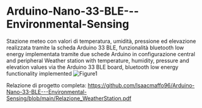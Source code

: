 # Arduino-Nano-33-BLE---Environmental-Sensing
Stazione meteo con valori di temperatura, umidità, pressione ed elevazione realizzata tramite la scheda Arduino 33 BLE, funzionalità bluetooth low energy implementata tramite due schede Arduino in configurazione central and peripheral
Weather station with temperature, humidity, pressure and elevation values via the Arduino 33 BLE board, bluetooth low energy functionality implemented
![Figure1](https://user-images.githubusercontent.com/28917454/218878228-f482f8fc-4de6-4ea2-b693-40eb71560d8c.jpg)

Relazione di progetto completa:
https://github.com/Isaacmaffo96/Arduino-Nano-33-BLE---Environmental-Sensing/blob/main/Relazione_WeatherStation.pdf
